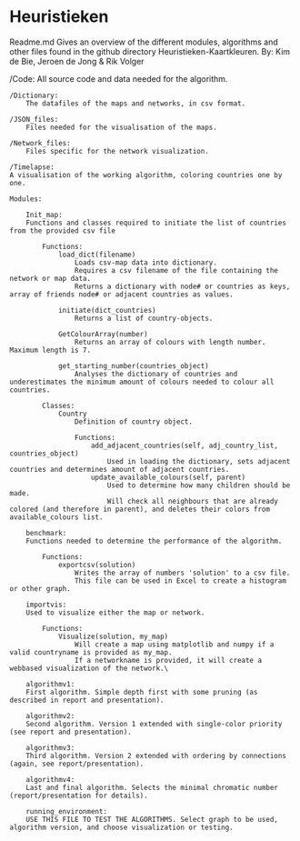 # Heuristieken

Readme.md
Gives an overview of the different modules, algorithms and other files found in the github directory Heuristieken-Kaartkleuren.
By: Kim de Bie, Jeroen de Jong & Rik Volger

/Code:
All source code and data needed for the algorithm.

	/Dictionary:
		The datafiles of the maps and networks, in csv format.

	/JSON_files:
		Files needed for the visualisation of the maps.

	/Network_files:
		Files specific for the network visualization.

	/Timelapse:
	A visualisation of the working algorithm, coloring countries one by one.

	Modules:

		Init_map:
		Functions and classes required to initiate the list of countries from the provided csv file

			Functions:
				load_dict(filename)
					Loads csv-map data into dictionary.
					Requires a csv filename of the file containing the network or map data.
					Returns a dictionary with node# or countries as keys, array of friends node# or adjacent countries as values.
				
				initiate(dict_countries)
					Returns a list of country-objects.

				GetColourArray(number)
					Returns an array of colours with length number. Maximum length is 7.

				get_starting_number(countries_object)
					Analyses the dictionary of countries and underestimates the minimum amount of colours needed to colour all countries.

			Classes:
				Country
					Definition of country object.

					Functions:
						add_adjacent_countries(self, adj_country_list, countries_object)
							Used in loading the dictionary, sets adjacent countries and determines amount of adjacent countries.
						update_available_colours(self, parent)
							Used to determine how many children should be made.
							Will check all neighbours that are already colored (and therefore in parent), and deletes their colors from available_colours list.

		benchmark:
		Functions needed to determine the performance of the algorithm.

			Functions:
				exportcsv(solution)
					Writes the array of numbers 'solution' to a csv file.
					This file can be used in Excel to create a histogram or other graph.

		importvis:
		Used to visualize either the map or network.
			
			Functions:
				Visualize(solution, my_map)
					Will create a map using matplotlib and numpy if a valid countryname is provided as my_map.
					If a networkname is provided, it will create a webbased visualization of the network.\

		algorithmv1:
		First algorithm. Simple depth first with some pruning (as described in report and presentation).

		algorithmv2:
		Second algorithm. Version 1 extended with single-color priority (see report and presentation).

		algorithmv3:
		Third algorithm. Version 2 extended with ordering by connections (again, see report/presentation).

		algorithmv4:
		Last and final algorithm. Selects the minimal chromatic number (report/presentation for details). 

		running_environment:
		USE THIS FILE TO TEST THE ALGORITHMS. Select graph to be used, algorithm version, and choose visualization or testing. 

